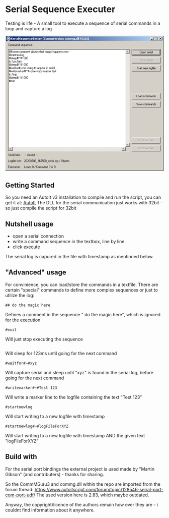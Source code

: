 # Serial Sequence Executer

Testing is life - A small tool to execute a sequence of serial commands in a loop and capture a log

![Image of it](https://github.com/MrMuhs/SerialSequenceExecuter/blob/master/pictureofit.png)

## Getting Started

So you need an AutoIt v3 installation to compile and run the script, you can get it at: [AutoIt](http://www.autoitscript.com) 
The DLL for the serial communication just works with 32bit - so just compile the script for 32bit

## Nutshell usage

* open a serial connection
* write a command sequence in the textbox, line by line
* click execute

The serial log is capured in the file with timestamp as mentioned below.

## "Advanced" usage

For convinience, you can load/store the commands in a textfile.
There are certain "special" commands to define more complex sequences or just to utilize the log:
```
## do the magic here
```
Defines a comment in the sequence " do the magic here", which is ignored for the execution
```
#exit
```
Will just stop executing the sequence
```#sleep#~#123
```
Will sleep for 123ms until going for the next command
```
#waitfor#~#xyz
```
Will capture serial and sleep until "xyz" is found in the serial log, before going for the next command
```
#writemarker#~#Test 123
```
Will write a marker line to the logfile containing the text "Test 123"
```
#startnewlog
```
Will start writing to a new logfile with timestamp
```
#startnewlog#~#logFileForXYZ
```
Will start writing to a new logfile with timestamp AND the given text "logFileForXYZ"

## Build with

For the serial port bindings the external project is used made by "Martin Gibson" (and contributers) - thanks for sharing.

So the CommMG.au3 and commg.dll within the repo are imported from the forum thread:
https://www.autoitscript.com/forum/topic/128546-serial-port-com-port-udf/
The used version here is 2.83, which maybe outdated.

Anyway, the copyright/licence of the authors remain how ever they are - i couldnt find information about it anywhere.